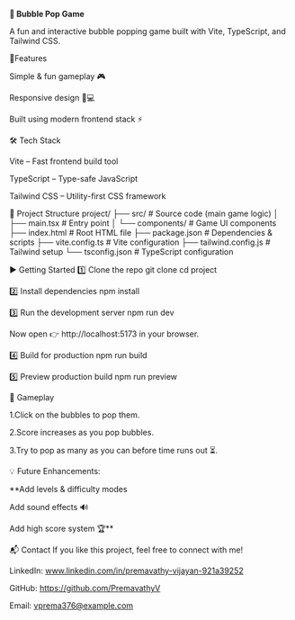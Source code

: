**🎈 Bubble Pop Game**


A fun and interactive bubble popping game built with Vite, TypeScript, and Tailwind CSS.

🚀Features

Simple & fun gameplay 🎮

Responsive design 📱💻

Built using modern frontend stack ⚡

🛠️ Tech Stack

Vite – Fast frontend build tool

TypeScript – Type-safe JavaScript

Tailwind CSS – Utility-first CSS framework

📂 Project Structure
project/
├── src/              # Source code (main game logic)
│   ├── main.tsx      # Entry point
│   └── components/   # Game UI components
├── index.html        # Root HTML file
├── package.json      # Dependencies & scripts
├── vite.config.ts    # Vite configuration
├── tailwind.config.js # Tailwind setup
└── tsconfig.json     # TypeScript configuration

▶️ Getting Started
1️⃣ Clone the repo
git clone <your-repo-link>
cd project

2️⃣ Install dependencies
npm install

3️⃣ Run the development server
npm run dev


Now open 👉 http://localhost:5173 in your browser.

4️⃣ Build for production
npm run build

5️⃣ Preview production build
npm run preview

🎯 Gameplay

1.Click on the bubbles to pop them.

2.Score increases as you pop bubbles.

3.Try to pop as many as you can before time runs out ⏳.

💡 Future Enhancements:

**Add levels & difficulty modes

Add sound effects 🔊

Add high score system 🏆**


📬 Contact
If you like this project, feel free to connect with me!

LinkedIn: www.linkedin.com/in/premavathy-vijayan-921a39252

GitHub: https://github.com/PremavathyV

Email: vprema376@example.com
